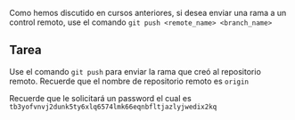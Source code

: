 Como hemos discutido en cursos anteriores, si desea enviar una rama a un control remoto, use el comando `git push <remote_name> <branch_name>`

## Tarea

Use el comando `git push` para enviar la rama que creó al repositorio remoto. Recuerde que el nombre de repositorio remoto es `origin`

Recuerde que le solicitará un password el cual es `tb3yofvnvj2dunk5ty6xlq6574lmk66eqnbfltjazlyjwedix2kq`